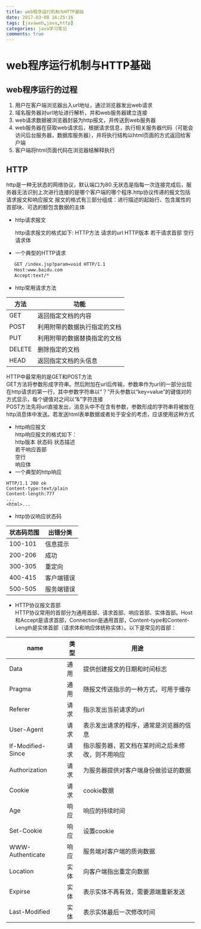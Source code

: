 ```yaml
---
title: web程序运行机制与HTTP基础
date: 2017-03-08 16:25:16
tags: [javaweb,java,http]
categories: java学习笔记
comments: true
---
```

# web程序运行机制与HTTP基础

## web程序运行的过程

1. 用户在客户端浏览器出入url地址，通过浏览器发出web请求
1. 域名服务器对url地址进行解析，并和web服务器建立连接
1. web请求数据被浏览器封装为http报文，并传送到web服务器
1. web服务器在获取web请求后，根据请求信息，执行相关服务器代码（可能会访问后台服务器，数据库服务器），并将执行结构以html页面的方式返回给客户端
1. 客户端将html页面代码在浏览器结解释执行

## HTTP

http是一种无状态的网络协议，默认端口为80.无状态是指每一次连接完成后，服务器无法识别上次进行连接的是哪个客户端的哪个程序.http协议传递的报文包括请求报文和响应报文
报文的格式有三部分组成：进行描述的起始行、包含属性的首部块、可选的额包含数据的主体

- http请求报文

    http请求报文的格式如下:
    HTTP方法 请求的url HTTP版本
    若干请求首部
    空行
    请求体

- 一个典型的HTTP请求
 ```html
    GET /index.jsp?param=void HTTP/1.1
    Host:www.baidu.com
    Accept:text/*
 ```

- http常用请求方法

方法|功能
 -|-|
GET|返回指定文档的内容
POST|利用附带的数据执行指定的文档
PUT|利用附带的数据替换指定的文档
DELETE|删除指定的文档
HEAD|返回指定文档的头信息
HTTP中最常用的是GET和POST方法  
GET方法将参数形成字符串。然后附加在url后传输，参数串作为url的一部分出现在http请求的第一行，其中参数字符串以“？”开头参数以“key=value”的键值对的方式显示，每个键值对之间以“&”字符连接  
POST方法先将url直接发出，消息头中不在含有参数，参数形成的字符串将被放在http消息体中发送。若发送html表单数据或者处于安全的考虑，应该使用这种方式

- http响应报文  
http响应报文的格式如下：  
    http版本 状态码 状态描述  
    若干响应首部  
    空行  
    响应体
- 一个典型的http响应
```
HTTP/1.1 200 ok
Content-type:text/plain
Content-length:777
...
<html>...
```
- http协议响应状态码

状态码范围|出错分类
-|-|
100-101|信息提示
200-206|成功
300-305|重定向
400-415|客户端错误
500-505|服务端错误
- HTTP协议报文首部  
HTTP协议常用的首部分为通用首部、请求首部、响应首部、实体首部。Host和Accept是请求首部，Connection是通用首部，Content-type和Content-Length是实体首部（请求体和响应体统称实体）。以下是常见的首部：

name|类型|用途
    -|-|-
    Data|通用|提供创建报文的日期和时间标志
    Pragma|通用|随报文传送指示的一种方式，可用于缓存
    Referer|请求|指示发出当前请求的url
    User-Agent|请求|表示发出请求的程序，通常是浏览器的信息
    If-Modified-Since|请求|指示服务器，若文档在某时间之后未修改，则不用响应
    Authorization|请求|为服务器提供对客户端身份做验证的数据
    Cookie|请求|cookie数据
    Age|响应|响应的持续时间
    Set-Cookie|响应|设置cookie
    WWW-Authenticate|响应|服务端对客户端的质询数据
    Location|实体|向客户端指出重定向数据
    Expirse|实体|表示实体不再有效，需要源端重新发送
    Last-Modified|实体|表示实体最后一次修改时间